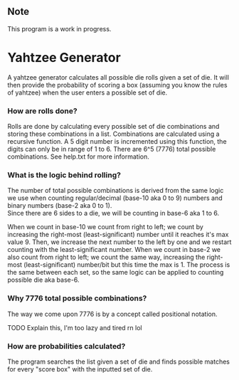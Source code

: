 ## Note
This program is a work in progress.

# Yahtzee Generator
A yahtzee generator calculates all possible die rolls given a set of die.
It will then provide the probability of scoring a box (assuming you know the rules of yahtzee) when the user enters a possible set of die.

### How are rolls done?
Rolls are done by calculating every possible set of die combinations and storing these combinations in a list.
Combinations are calculated using a recursive function.  A 5 digit number is incremented using this function, the digits can only be in range of 1 to 6.
There are 6^5 (7776) total possible combinations.  See help.txt for more information.  

### What is the logic behind rolling?
The number of total possible combinations is derived from the same logic we use when counting regular/decimal (base-10 aka 0 to 9) numbers and binary numbers (base-2 aka 0 to 1).  
Since there are 6 sides to a die, we will be counting in base-6 aka 1 to 6.  

When we count in base-10 we count from right to left; we count by increasing the right-most (least-significant) number until it reaches it's max value 9.
Then, we increase the next number to the left by one and we restart counting with the least-significant number.
When we count in base-2 we also count from right to left; we count the same way, increasing the right-most (least-significant) number/bit but this time the max is 1.
The process is the same between each set, so the same logic can be applied to counting possible die aka base-6.

### Why 7776 total possible combinations?
The way we come upon 7776 is by a concept called positional notation.

TODO Explain this, I'm too lazy and tired rn lol

### How are probabilities calculated?
The program searches the list given a set of die and finds possible matches for every "score box" with the inputted set of die.
